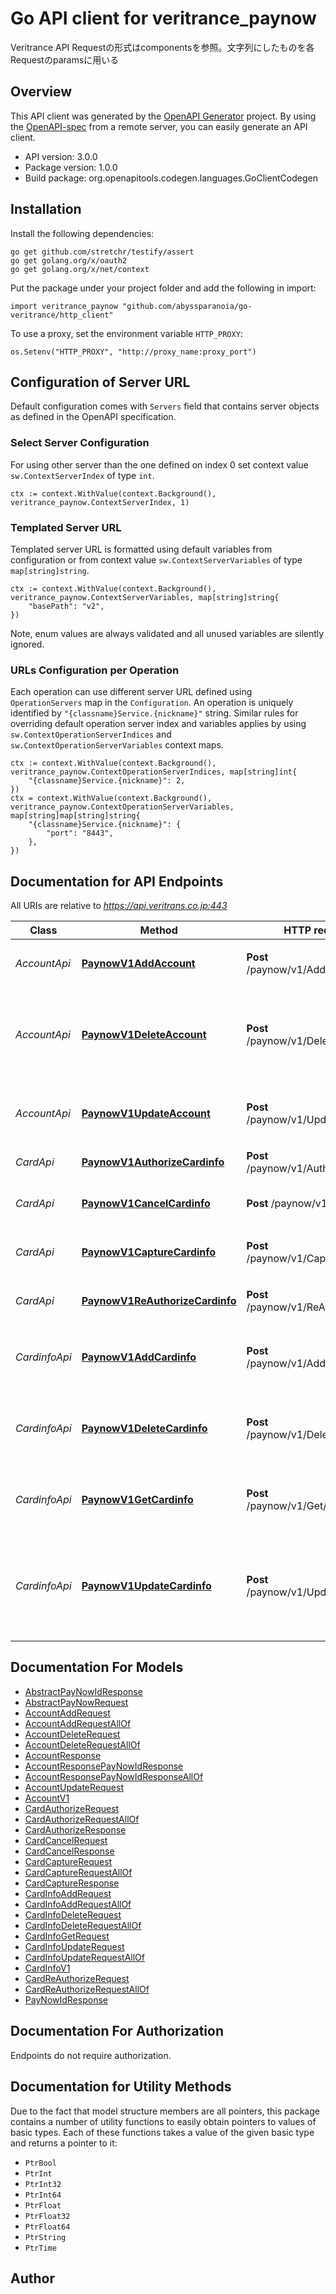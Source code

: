 # Go API client for veritrance_paynow

Veritrance API
Requestの形式はcomponentsを参照。文字列にしたものを各Requestのparamsに用いる


## Overview
This API client was generated by the [OpenAPI Generator](https://openapi-generator.tech) project.  By using the [OpenAPI-spec](https://www.openapis.org/) from a remote server, you can easily generate an API client.

- API version: 3.0.0
- Package version: 1.0.0
- Build package: org.openapitools.codegen.languages.GoClientCodegen

## Installation

Install the following dependencies:

```shell
go get github.com/stretchr/testify/assert
go get golang.org/x/oauth2
go get golang.org/x/net/context
```

Put the package under your project folder and add the following in import:

```golang
import veritrance_paynow "github.com/abyssparanoia/go-veritrance/http_client"
```

To use a proxy, set the environment variable `HTTP_PROXY`:

```golang
os.Setenv("HTTP_PROXY", "http://proxy_name:proxy_port")
```

## Configuration of Server URL

Default configuration comes with `Servers` field that contains server objects as defined in the OpenAPI specification.

### Select Server Configuration

For using other server than the one defined on index 0 set context value `sw.ContextServerIndex` of type `int`.

```golang
ctx := context.WithValue(context.Background(), veritrance_paynow.ContextServerIndex, 1)
```

### Templated Server URL

Templated server URL is formatted using default variables from configuration or from context value `sw.ContextServerVariables` of type `map[string]string`.

```golang
ctx := context.WithValue(context.Background(), veritrance_paynow.ContextServerVariables, map[string]string{
	"basePath": "v2",
})
```

Note, enum values are always validated and all unused variables are silently ignored.

### URLs Configuration per Operation

Each operation can use different server URL defined using `OperationServers` map in the `Configuration`.
An operation is uniquely identified by `"{classname}Service.{nickname}"` string.
Similar rules for overriding default operation server index and variables applies by using `sw.ContextOperationServerIndices` and `sw.ContextOperationServerVariables` context maps.

```
ctx := context.WithValue(context.Background(), veritrance_paynow.ContextOperationServerIndices, map[string]int{
	"{classname}Service.{nickname}": 2,
})
ctx = context.WithValue(context.Background(), veritrance_paynow.ContextOperationServerVariables, map[string]map[string]string{
	"{classname}Service.{nickname}": {
		"port": "8443",
	},
})
```

## Documentation for API Endpoints

All URIs are relative to *https://api.veritrans.co.jp:443*

Class | Method | HTTP request | Description
------------ | ------------- | ------------- | -------------
*AccountApi* | [**PaynowV1AddAccount**](docs/AccountApi.md#paynowv1addaccount) | **Post** /paynow/v1/Add/account | 会員情報を追加します。
*AccountApi* | [**PaynowV1DeleteAccount**](docs/AccountApi.md#paynowv1deleteaccount) | **Post** /paynow/v1/Delete/account | 会員 ID の会員情報を、指定された「退会年月日」に削除します。
*AccountApi* | [**PaynowV1UpdateAccount**](docs/AccountApi.md#paynowv1updateaccount) | **Post** /paynow/v1/Update/account | 会員 ID の「入会年月日」を更新します。
*CardApi* | [**PaynowV1AuthorizeCardinfo**](docs/CardApi.md#paynowv1authorizecardinfo) | **Post** /paynow/v1/Authorize/card | 決済の与信を行います
*CardApi* | [**PaynowV1CancelCardinfo**](docs/CardApi.md#paynowv1cancelcardinfo) | **Post** /paynow/v1/Cancel/card | 決済のキャンセルを行います
*CardApi* | [**PaynowV1CaptureCardinfo**](docs/CardApi.md#paynowv1capturecardinfo) | **Post** /paynow/v1/Capture/card | 決済の売上確定を行います
*CardApi* | [**PaynowV1ReAuthorizeCardinfo**](docs/CardApi.md#paynowv1reauthorizecardinfo) | **Post** /paynow/v1/ReAuthorize/card | 決済の再与信を行います
*CardinfoApi* | [**PaynowV1AddCardinfo**](docs/CardinfoApi.md#paynowv1addcardinfo) | **Post** /paynow/v1/Add/cardinfo | 会員 ID にカード情報を紐付けて登録します
*CardinfoApi* | [**PaynowV1DeleteCardinfo**](docs/CardinfoApi.md#paynowv1deletecardinfo) | **Post** /paynow/v1/Delete/cardinfo | 会員 ID に紐付けられたカード情報を削除します
*CardinfoApi* | [**PaynowV1GetCardinfo**](docs/CardinfoApi.md#paynowv1getcardinfo) | **Post** /paynow/v1/Get/cardinfo | 会員 ID に紐付けられた課金情報を取得します
*CardinfoApi* | [**PaynowV1UpdateCardinfo**](docs/CardinfoApi.md#paynowv1updatecardinfo) | **Post** /paynow/v1/Update/cardinfo | 当該会員 ID、およびカード ID に紐付けられたカード情報を更新します


## Documentation For Models

 - [AbstractPayNowIdResponse](docs/AbstractPayNowIdResponse.md)
 - [AbstractPayNowRequest](docs/AbstractPayNowRequest.md)
 - [AccountAddRequest](docs/AccountAddRequest.md)
 - [AccountAddRequestAllOf](docs/AccountAddRequestAllOf.md)
 - [AccountDeleteRequest](docs/AccountDeleteRequest.md)
 - [AccountDeleteRequestAllOf](docs/AccountDeleteRequestAllOf.md)
 - [AccountResponse](docs/AccountResponse.md)
 - [AccountResponsePayNowIdResponse](docs/AccountResponsePayNowIdResponse.md)
 - [AccountResponsePayNowIdResponseAllOf](docs/AccountResponsePayNowIdResponseAllOf.md)
 - [AccountUpdateRequest](docs/AccountUpdateRequest.md)
 - [AccountV1](docs/AccountV1.md)
 - [CardAuthorizeRequest](docs/CardAuthorizeRequest.md)
 - [CardAuthorizeRequestAllOf](docs/CardAuthorizeRequestAllOf.md)
 - [CardAuthorizeResponse](docs/CardAuthorizeResponse.md)
 - [CardCancelRequest](docs/CardCancelRequest.md)
 - [CardCancelResponse](docs/CardCancelResponse.md)
 - [CardCaptureRequest](docs/CardCaptureRequest.md)
 - [CardCaptureRequestAllOf](docs/CardCaptureRequestAllOf.md)
 - [CardCaptureResponse](docs/CardCaptureResponse.md)
 - [CardInfoAddRequest](docs/CardInfoAddRequest.md)
 - [CardInfoAddRequestAllOf](docs/CardInfoAddRequestAllOf.md)
 - [CardInfoDeleteRequest](docs/CardInfoDeleteRequest.md)
 - [CardInfoDeleteRequestAllOf](docs/CardInfoDeleteRequestAllOf.md)
 - [CardInfoGetRequest](docs/CardInfoGetRequest.md)
 - [CardInfoUpdateRequest](docs/CardInfoUpdateRequest.md)
 - [CardInfoUpdateRequestAllOf](docs/CardInfoUpdateRequestAllOf.md)
 - [CardInfoV1](docs/CardInfoV1.md)
 - [CardReAuthorizeRequest](docs/CardReAuthorizeRequest.md)
 - [CardReAuthorizeRequestAllOf](docs/CardReAuthorizeRequestAllOf.md)
 - [PayNowIdResponse](docs/PayNowIdResponse.md)


## Documentation For Authorization

 Endpoints do not require authorization.


## Documentation for Utility Methods

Due to the fact that model structure members are all pointers, this package contains
a number of utility functions to easily obtain pointers to values of basic types.
Each of these functions takes a value of the given basic type and returns a pointer to it:

* `PtrBool`
* `PtrInt`
* `PtrInt32`
* `PtrInt64`
* `PtrFloat`
* `PtrFloat32`
* `PtrFloat64`
* `PtrString`
* `PtrTime`

## Author



